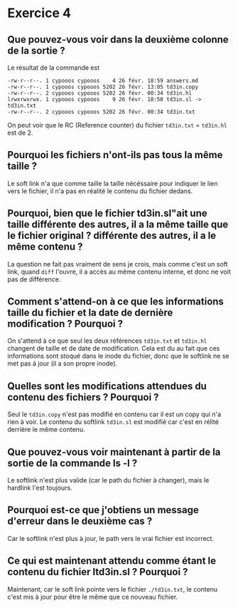 # Exercice 4

## Que pouvez-vous voir dans la deuxième colonne de la sortie ?
Le résultat de la commande est 
```
-rw-r--r--. 1 cypooos cypooos    4 26 févr. 18:59 answers.md
-rw-r--r--. 1 cypooos cypooos 5202 26 févr. 13:05 td3in.copy
-rw-r--r--. 2 cypooos cypooos 5202 26 févr. 00:34 td3in.hl
lrwxrwxrwx. 1 cypooos cypooos    9 26 févr. 18:58 td3in.sl -> td3in.txt
-rw-r--r--. 2 cypooos cypooos 5202 26 févr. 00:34 td3in.txt
```
On peut voir que le RC (Reference counter) du fichier `td3in.txt` = `td3in.hl` est de 2.

## Pourquoi les fichiers n'ont-ils pas tous la même taille ?
Le soft link n'a que comme taille la taille nécéssaire pour indiquer le lien vers le fichier, il n'a pas en réalité le contenu du fichier dedans.

## Pourquoi, bien que le fichier td3in.sl"ait une taille différente des autres, il a la même taille que le fichier original ? différente des autres, il a le même contenu ?
La question ne fait pas vraiment de sens je crois, mais comme c'est un soft link, quand `diff` l'ouvre, il a accès au même contenu interne, et donc ne voit pas de différence.

## Comment s'attend-on à ce que les informations taille du fichier et la date de dernière modification ? Pourquoi ?
On s'attend à ce que seul les deux références `td3in.txt` et `td3in.hl` changent de taille et de date de modification. Cela est du au fait que ces informations sont stoqué dans le inode du fichier, donc que le softlink ne se met pas à jour (il a son propre inode).

## Quelles sont les modifications attendues du contenu des fichiers ? Pourquoi ?
Seul le `td3in.copy` n'est pas modifié en contenu car il est un copy qui n'a rien à voir. Le contenu du softlink `td3in.sl` est modifié car c'est en rélité derrière le même contenu.

## Que pouvez-vous voir maintenant à partir de la sortie de la commande ls -l ?
Le softlink n'est plus valide (car le path du fichier à changer), mais le hardlink l'est toujours.

## Pourquoi est-ce que j'obtiens un message d'erreur dans le deuxième cas ?
Car le softlink n'est plus à jour, le path vers le vrai fichier est incorrect.

## Ce qui est maintenant attendu comme étant le contenu du fichier ltd3in.sl ? Pourquoi ?
Maintenant, car le soft link pointe vers le fichier `./td3in.txt`, le contenu c'est mis à jour pour être le même que ce nouveau fichier.